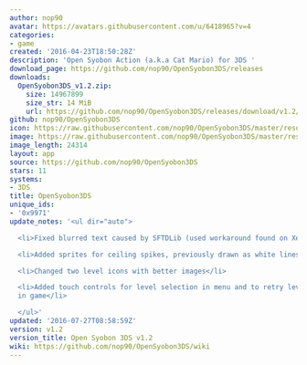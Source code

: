```yaml
---
author: nop90
avatar: https://avatars.githubusercontent.com/u/6418965?v=4
categories:
- game
created: '2016-04-23T18:50:28Z'
description: 'Open Syobon Action (a.k.a Cat Mario) for 3DS '
download_page: https://github.com/nop90/OpenSyobon3DS/releases
downloads:
  OpenSyobon3DS_v1.2.zip:
    size: 14967899
    size_str: 14 MiB
    url: https://github.com/nop90/OpenSyobon3DS/releases/download/v1.2/OpenSyobon3DS_v1.2.zip
github: nop90/OpenSyobon3DS
icon: https://raw.githubusercontent.com/nop90/OpenSyobon3DS/master/resources/icon.png
image: https://raw.githubusercontent.com/nop90/OpenSyobon3DS/master/resources/banner.png
image_length: 24314
layout: app
source: https://github.com/nop90/OpenSyobon3DS
stars: 11
systems:
- 3DS
title: OpenSyobon3DS
unique_ids:
- '0x9971'
update_notes: '<ul dir="auto">

  <li>Fixed blurred text caused by SFTDLib (used workaround found on Xerpi github)</li>

  <li>Added sprites for ceiling spikes, previously drawn as white lines</li>

  <li>Changed two level icons with better images</li>

  <li>Added touch controls for level selection in menu and to retry level/quit level
  in game</li>

  </ul>'
updated: '2016-07-27T08:58:59Z'
version: v1.2
version_title: Open Syobon 3DS v1.2
wiki: https://github.com/nop90/OpenSyobon3DS/wiki
---
```

